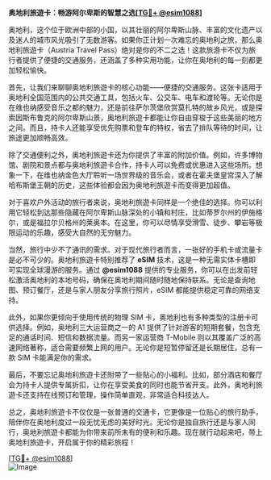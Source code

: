 **奥地利旅遊卡：畅游阿尔卑斯的智慧之选[[TG💪+ @esim1088](https://t.me/s/esim1088)]**

奥地利，这个位于欧洲中部的小国，以其壮丽的阿尔卑斯山脉、丰富的文化遗产以及迷人的城市风光吸引了无数游客。如果你正计划一次难忘的奥地利之旅，那么奥地利旅遊卡（Austria Travel Pass）绝对是你的不二之选！这款旅游卡不仅为旅行者提供了便捷的交通服务，还涵盖了多种实用功能，让你在奥地利的每一刻都更加轻松愉快。

首先，让我们来聊聊奥地利旅遊卡的核心功能——便捷的交通服务。这张卡适用于奥地利全国范围内的公共交通工具，包括火车、公交车、电车和渡轮等。无论你是在维也纳感受音乐之都的魅力，还是前往萨尔茨堡欣赏莫扎特的故乡风光，或是探索因斯布鲁克的阿尔卑斯山景，奥地利旅遊卡都能让你自由穿梭于这些美丽的地方之间。而且，持卡人还能享受优先购票和登车的特权，省去了排队等待的时间，让旅途更加顺畅高效。

除了交通便利之外，奥地利旅遊卡还为你提供了丰富的附加价值。例如，许多博物馆、剧院和景点都与奥地利旅遊卡合作，持卡人可以免费或优惠进入这些场所。想象一下，在维也纳金色大厅聆听一场世界级的音乐会，或者在霍夫堡皇宫深入了解哈布斯堡王朝的历史，这些体验都会因为奥地利旅遊卡而变得更加超值。

对于喜欢户外活动的旅行者来说，奥地利旅遊卡同样是一个绝佳的选择。你可以利用它轻松到达那些隐藏在阿尔卑斯山脉深处的小镇和村庄，比如蒂罗尔州的伊施格尔，或是福拉尔贝格州的莱奥本。在这里，你可以尽情享受滑雪、徒步、攀岩等极限运动的乐趣，感受大自然的无穷魅力。

当然，旅行中少不了通讯的需求。对于现代旅行者而言，一张好的手机卡或流量卡是必不可少的。奥地利旅遊卡特别推荐了 **eSIM** 技术，这是一种无需实体卡槽即可实现全球漫游的服务。通过 **@esim1088** 提供的专业服务，你可以在出发前轻松激活奥地利的本地号码，确保在奥地利期间随时随地保持联系。无论是查询地图、预订餐厅，还是与家人朋友分享旅行照片，eSIM 都能提供稳定可靠的网络支持。

此外，如果你更倾向于使用传统的物理 SIM 卡，奥地利也有多种类型的注册卡可供选择。例如，奥地利三大运营商之一的 A1 提供了针对游客的短期套餐，包含充足的通话时间、短信和数据流量。而另一家运营商 T-Mobile 则以其覆盖广泛的高速网络著称，适合需要频繁上网的用户。无论你是短暂停留还是长期居住，总有一款 SIM 卡能满足你的需求。

最后，不要忘记奥地利旅遊卡还附带了一些贴心的小福利。比如，部分酒店和餐厅会为持卡人提供专属折扣，让你在享受美食的同时也能节省开支。此外，奥地利旅遊卡还支持在线预订和管理，操作简单直观，非常适合科技达人。

总之，奥地利旅遊卡不仅仅是一张普通的交通卡，它更像是一位贴心的旅行助手，陪伴你在奥地利度过一段无忧无虑的美好时光。无论你是独自旅行还是与家人同行，奥地利旅遊卡都能为你带来前所未有的便利和乐趣。现在就行动起来吧，带上奥地利旅遊卡，开启属于你的精彩旅程！

[[TG💪+ @esim1088](https://t.me/s/esim1088)]  
![Image](https://i.postimg.cc/4NQfJmqS/Snipaste-2025-05-13-00-14-12.png)